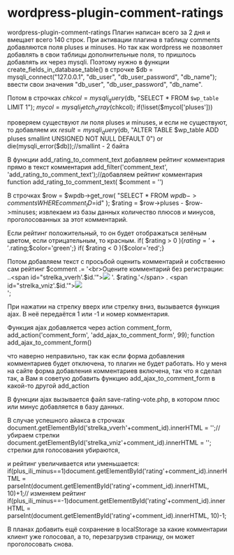 # wordpress-plugin-comment-ratings
wordpress-plugin-comment-ratings
Плагин написан всего за 2 дня и вмещает всего 140 строк. 
При активации плагина в таблицу comments добавляются поля pluses и minuses. 
Но так как wordpress не позволяет добавлять в свои таблицы дополнительные поля, то пришлось добавлять их через mysqli.
Поэтому нужно в функции create_fields_in_database_table() в строчке 
$db = mysqli_connect("127.0.0.1", "db_user", "db_user_password", "db_name"); 
ввести свои значения "db_user", "db_user_password", "db_name".

Потом в строчках
$chkcol = mysqli_query($db, "SELECT * FROM `$wp_table` LIMIT 1");
	$mycol = mysqli_fetch_array($chkcol);
	if(!isset($mycol['pluses']))
  
проверяем существуют ли поля pluses и minuses, и если не существуют, то добавляем их
$result = mysqli_query($db, "ALTER TABLE $wp_table ADD pluses smallint UNSIGNED NOT NULL DEFAULT 0") or die(mysqli_error($db));//smallint - 2 байта

В функции add_rating_to_comment_text добавляем рейтинг комментария прямо в текст комментария
add_filter('comment_text', 'add_rating_to_comment_text');//добавляем рейтинг комментария
function add_rating_to_comment_text( $comment = '')

В строчках 
  $row = $wpdb->get_row( "SELECT * FROM $wpdb->comments WHERE comment_ID=$id" );
	$rating = $row->pluses - $row->minuses;
извлекаем из базы данных количество плюсов и минусов, проголосованных за этот комментарий.

Если рейтинг положительный, то он будет отображаться зелёным цветом, если отрицательным, то красным.
  if( $rating > 0 ){$rating='+'.$rating;$color='green';}
	if( $rating < 0 ){$color='red';}

Потом добавляем текст с просьбой оценить комментарий и собственно сам рейтинг
$comment .= '<br>Оцените комментарий без регистрации: ..<span id="strelka_vverh'.$id.'"><a href="javascript:void(0);" onclick="ajax(1,'.$id.');"><img src="'.
	site_url().'/wp-content/plugins/comment-ratings/strelka_up.jpg"></a></span> <span id="rating'.$id.'" style="color: '.$color.'" title="Общий рейтинг '.
	$rating.': &uarr;'.$row->pluses.' и &darr;'.$rating = $row->minuses.'">'.
	$rating.'</span> . <span id="strelka_vniz'.$id.'"><a href="javascript:void(0);" onclick="ajax(-1,'.$id.');"><img src="'.site_url().'/wp-content/plugins/comment-ratings/strelka_down.jpg"></a></span><br>';
  
При нажатии на стрелку вверх или стрелку вниз, вызывается функция ajax. В неё передаётся 1 или -1 и номер комментария.

Функция ajax добавляется через action comment_form, 
add_action('comment_form', 'add_ajax_to_comment_form', 99);
function add_ajax_to_comment_form()

что наверно неправильно, так как если форма добавления комментариев будет отключена, то плагин не будет работать. 
Но у меня на сайте форма добавления комментариев включена, так что я сделал так, 
а Вам я советую добавить функцию add_ajax_to_comment_form в какой-то другой add_action

В функции ajax вызывается файл save-rating-vote.php, в котором плюс или минус добавляется в базу данных.

В случае успешного айакса в строчках
document.getElementById('strelka_vverh'+comment_id).innerHTML = '';//убираем стрелки
document.getElementById('strelka_vniz'+comment_id).innerHTML = '';
стрелки для голосования убираются,

и рейтинг увеличивается или уменьшается:
if(plus_ili_minus==1)document.getElementById('rating'+comment_id).innerHTML = parseInt(document.getElementById('rating'+comment_id).innerHTML, 10)+1;// изменяем рейтинг
if(plus_ili_minus==-1)document.getElementById('rating'+comment_id).innerHTML = parseInt(document.getElementById('rating'+comment_id).innerHTML, 10)-1;

В планах добавить ещё сохранение в localStorage за какие комментарии клиент уже голосовал, 
а то, перезагрузив страницу, он может проголосовать снова.
